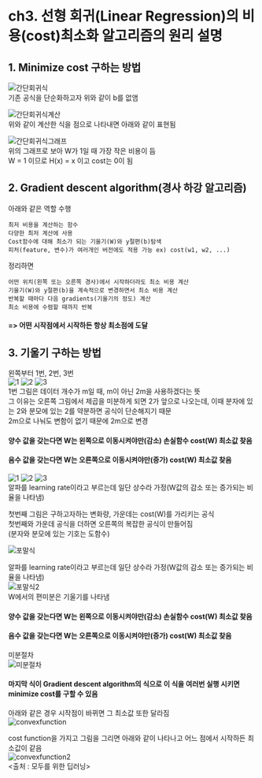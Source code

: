# ch3. 선형 회귀(Linear Regression)의 비용(cost)최소화 알고리즘의 원리 설명  

## 1. Minimize cost 구하는 방법  
![간단회귀식](https://user-images.githubusercontent.com/31130917/107905255-88250280-6f91-11eb-9436-7fc4185bd65e.PNG)  
기존 공식을 단순화하고자 위와 같이 b를 없앰  
  
![간단회귀식계산](https://user-images.githubusercontent.com/31130917/107905250-86f3d580-6f91-11eb-9feb-fe2b3027e048.PNG)  
위와 같이 계산한 식을 점으로 나타내면 아래와 같이 표현됨  
  
![간단회귀식그래프](https://user-images.githubusercontent.com/31130917/107905356-c6babd00-6f91-11eb-9583-e30c47df921e.PNG)  
위의 그래프로 보아 W가 1일 때 가장 작은 비용이 듬  
W = 1 이므로 H(x) = x 이고 cost는 0이 됨  
  
## 2. Gradient descent algorithm(경사 하강 알고리즘)  
아래와 같은 역할 수행  

    최저 비용을 계산하는 함수    
    다양한 최저 계산에 사용  
    Cost함수에 대해 최소가 되는 기울기(W)와 y절편(b)탐색  
    피처(feature, 변수)가 여러개인 버전에도 적용 가능 ex) cost(w1, w2, ...)  
  
정리하면

    어떤 위치(왼쪽 또는 오른쪽 경사)에서 시작하더라도 최소 비용 계산  
    기울기(W)와 y절편(b)을 계속적으로 변경하면서 최소 비용 계산  
    반복할 때마다 다음 gradients(기울기의 정도) 계산  
    최소 비용에 수렴할 때까지 반복  
  
#### => 어떤 시작점에서 시작하든 항상 최소점에 도달  
  
## 3. 기울기 구하는 방법  
왼쪽부터 1번, 2번, 3번  
![1](https://user-images.githubusercontent.com/31130917/111187818-bbda6300-85f7-11eb-8283-7d147c2e8443.png)
![2](https://user-images.githubusercontent.com/31130917/111187822-bc72f980-85f7-11eb-8b42-7da0bb7ef105.png)
![3](https://user-images.githubusercontent.com/31130917/111187825-bd0b9000-85f7-11eb-8aee-ec6bfeee9346.png)  
1번 그림은 데이터 개수가 m일 때, m이 아닌 2m을 사용하겠다는 뜻  
그 이유는 오른쪽 그림에서 제곱을 미분하게 되면 2가 앞으로 나오는데, 이때 분자에 있는 2와 분모에 있는 2를 약분하면 공식이 단순해지기 때문  
2m으로 나눠도 변함이 없기 때문에 2m으로 변경  
  
#### 양수 값을 갖는다면 W는 왼쪽으로 이동시켜야만(감소) 손실함수 cost(W) 최소값 찾음  
#### 음수 값을 갖는다면 W는 오른쪽으로 이동시켜야만(증가) cost(W) 최소값 찾음  
  
![1](https://user-images.githubusercontent.com/31130917/111189324-4f606380-85f9-11eb-9be0-2fd78211c3a2.png)
![2](https://user-images.githubusercontent.com/31130917/111189322-4f606380-85f9-11eb-843f-2c4efd9b8604.png)
![3](https://user-images.githubusercontent.com/31130917/111189315-4ec7cd00-85f9-11eb-9843-c3084922285d.png)  
알파를 learning rate이라고 부르는데 일단 상수라 가정(W값의 감소 또는 증가되는 비율을 나타냄)  
  
첫번째 그림은 구하고자하는 변화량, 가운데는 cost(W)를 가리키는 공식  
첫번째와 가운데 공식을 더하면 오른쪽의 복잡한 공식이 만들어짐  
(분자와 분모에 있는 기호는 도함수)  

![포말식](https://user-images.githubusercontent.com/31130917/107906209-e5ba4e80-6f93-11eb-8f6e-ba13483f133c.PNG)  
  
알파를 learning rate이라고 부르는데 일단 상수라 가정(W값의 감소 또는 증가되는 비율을 나타냄)  
![포말식2](https://user-images.githubusercontent.com/31130917/107906303-1d28fb00-6f94-11eb-9ee0-904e8e3ed03d.PNG)  
W에서의 편미분은 기울기를 나타냄  
#### 양수 값을 갖는다면 W는 왼쪽으로 이동시켜야만(감소) 손실함수 cost(W) 최소값 찾음  
#### 음수 값을 갖는다면 W는 오른쪽으로 이동시켜야만(증가) cost(W) 최소값 찾음  
  
미분절차  
![미분절차](https://user-images.githubusercontent.com/31130917/107906428-7002b280-6f94-11eb-93b0-cbb296b3ec14.PNG)  
#### 마지막 식이 Gradient descent algorithm의 식으로 이 식을 여러번 실행 시키면 minimize cost를 구할 수 있음  
  
아래와 같은 경우 시작점이 바뀌면 그 최소값 또한 달라짐  
![convexfunction](https://user-images.githubusercontent.com/31130917/107906650-f1f2db80-6f94-11eb-9367-d6e91328d3f1.PNG)  
  
cost function을 가지고 그림을 그리면 아래와 같이 나타나고 어느 점에서 시작하든 최소값이 같음  
![convexfunction2](https://user-images.githubusercontent.com/31130917/107906720-2797c480-6f95-11eb-9a6d-e497170d55b4.PNG)  
<출처 : 모두를 위한 딥러닝>
